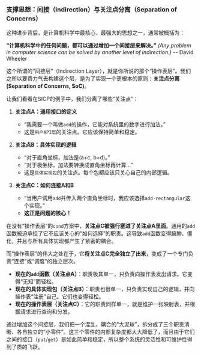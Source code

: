 

### 支撑思想：间接（Indirection）与关注点分离（Separation of Concerns）

这种进步背后，是计算机科学中最核心、最强大的思想之一，通常被概括为：

**“计算机科学中的任何问题，都可以通过增加一个间接层来解决。”**
*(Any problem in computer science can be solved by another level of indirection.)*
-- David Wheeler

这个所谓的“间接层”（Indirection Layer），就是你所说的那个“操作表层”。我们之所以要费力气去构建这个层，是为了实现一个更根本的原则：**关注点分离 (Separation of Concerns, SoC)**。

让我们看看在SICP的例子中，我们分离了哪些“关注点”：

1.  **关注点A：通用接口的定义**
    * “我需要一个叫做`add`的操作，它能对系统里的数字进行加法。”
    * 这是`用户API层`的关注点。它应该保持简单和稳定。

2.  **关注点B：具体实现的逻辑**
    * “对于直角坐标，加法是(a+c, b+d)。”
    * “对于极坐标，加法要转换成直角坐标再计算...”
    * 这是`具体实现包`的关注点。每个包都应该只关心自己的内部逻辑。

3.  **关注点C：如何连接A和B**
    * “当用户调用`add`并传入两个直角坐标时，我应该选择`add-rectangular`这个实现。”
    * **这正是问题的核心！**

在没有“操作表层”的`cond`方案中，**关注点C被强行塞进了关注点A里面**。通用的`add`函数被迫承担了它不应该关心的“如何选择”的职责。这导致`add`函数变得臃肿、僵化，并且与所有具体实现都产生了紧密的耦合。

而“操作表层”的伟大之处在于，它**将关注点C完全独立了出来**，变成了一个专门负责“连接”或“调度”的独立层次。

* **现在的`add`函数（关注点A）**：职责极其单一，只负责向操作表发出请求。它变得“无知”而轻松。
* **现在的具体实现包（关注点B）**：职责也很单一，只负责实现自己的逻辑，并向操作表“注册”自己。它们也变得轻松。
* **现在的操作表层（关注点C）**：它的职责同样单一，就是维护一张映射表，并根据请求进行查询和分发。

通过增加这个间接层，我们把一个混乱、耦合的“大泥球”，拆分成了三个职责清晰、各自独立的“小零件”。这三个零件的内部复杂度都大大降低了，而且由于它们之间的接口（`put`/`get`）是如此简单和稳定，所以整个系统的灵活性和可维护性得到了质的飞跃。

